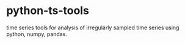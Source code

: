 # python-ts-tools
time series tools for analysis of irregularly sampled time series using python, numpy, pandas.
